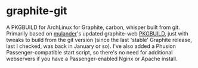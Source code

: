 graphite-git
============

A PKGBUILD for ArchLinux for Graphite, carbon, whisper built from git.
Primarily based on [mulander](https://github.com/mulander)'s updated graphite-web [PKGBUILD](https://github.com/mulander/graphite-web-aur), just with tweaks to build from the git version (since the last 'stable' Graphite release, last I checked, was back in January or so). 
I've also added a Phusion Passenger-compatible start script, so there's no need for additional webservers if you have a Passenger-enabled Nginx or Apache install. 


